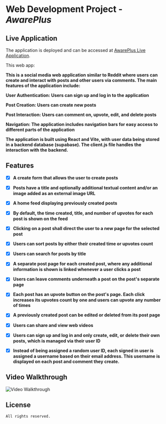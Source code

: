# Web Development Project - *AwarePlus*

## Live Application

The application is deployed and can be accessed at [AwarePlus Live Application](https://beamish-mermaid-8630bd.netlify.app/).

This web app: 

**This is a social media web application similar to Reddit where users can create and interact with posts and other users via comments. The main features of the application include:**

**User Authentication: Users can sign up and log in to the application**

**Post Creation: Users can create new posts**

**Post Interaction: Users can comment on, upvote, edit, and delete posts**

**Navigation: The application includes navigation bars for easy access to different parts of the application**

**The application is built using React and Vite, with user data being stored in a backend database (supabase). The client.js file handles the interaction with the backend.**

## Features

- [X] **A create form that allows the user to create posts**
- [X] **Posts have a title and optionally additional textual content and/or an image added as an external image URL**
- [X] **A home feed displaying previously created posts**
- [X] **By default, the time created, title, and number of upvotes for each post is shown on the feed**
- [X] **Clicking on a post shall direct the user to a new page for the selected post**
- [X] **Users can sort posts by either their created time or upvotes count**
- [X] **Users can search for posts by title**
- [X] **A separate post page for each created post, where any additional information is shown is linked whenever a user clicks a post**
- [X] **Users can leave comments underneath a post on the post's separate page**
- [X] **Each post has an upvote button on the post's page. Each click increases its upvotes count by one and users can upvote any number of times**
- [X] **A previously created post can be edited or deleted from its post page**

- [X] **Users can share and view web videos**
- [X] **Users can sign up and log in and only create, edit, or delete their own posts, which is managed via their user ID**
- [X] **Instead of being assigned a random user ID, each signed in user is assigned a username based on their email address. This username is displayed on each post and comment they create.**

## Video Walkthrough

![Video Walkthrough](./public/awarePlus.gif)

## License

    All rights reserved.
